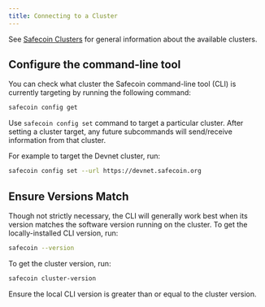 ```yaml
---
title: Connecting to a Cluster
---
```


See [Safecoin Clusters](../clusters.md) for general information about the
available clusters.

## Configure the command-line tool

You can check what cluster the Safecoin command-line tool (CLI) is currently targeting by
running the following command:

```bash
safecoin config get
```

Use `safecoin config set` command to target a particular cluster. After setting
a cluster target, any future subcommands will send/receive information from that
cluster.

For example to target the Devnet cluster, run:

```bash
safecoin config set --url https://devnet.safecoin.org
```

## Ensure Versions Match

Though not strictly necessary, the CLI will generally work best when its version
matches the software version running on the cluster. To get the locally-installed
CLI version, run:

```bash
safecoin --version
```

To get the cluster version, run:

```bash
safecoin cluster-version
```

Ensure the local CLI version is greater than or equal to the cluster version.

